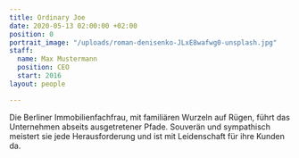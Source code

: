 ```yaml
---
title: Ordinary Joe
date: 2020-05-13 02:00:00 +02:00
position: 0
portrait_image: "/uploads/roman-denisenko-JLxE8wafwg0-unsplash.jpg"
staff:
  name: Max Mustermann
  position: CEO
  start: 2016
layout: people

---
```


Die Berliner Immobilienfachfrau, mit familiären Wurzeln auf Rügen, führt das Unternehmen abseits ausgetretener Pfade.
Souverän und sympathisch meistert sie jede Herausforderung und ist mit Leidenschaft für ihre Kunden da.